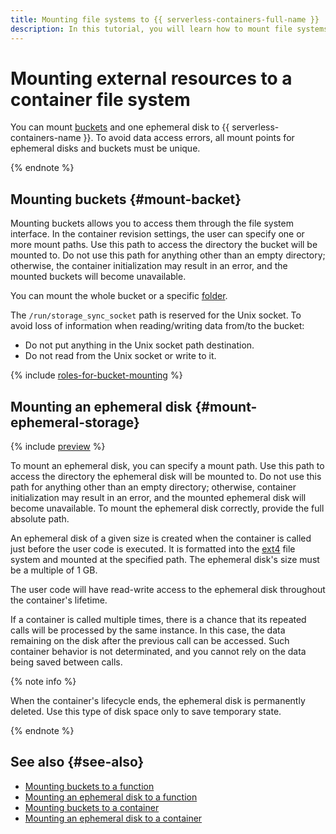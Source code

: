 ```yaml
---
title: Mounting file systems to {{ serverless-containers-full-name }}
description: In this tutorial, you will learn how to mount file systems to {{ serverless-containers-name }}.
---
```


# Mounting external resources to a container file system

You can mount [buckets](../../storage/concepts/bucket.md) and one ephemeral disk to {{ serverless-containers-name }}. To avoid data access errors, all mount points for ephemeral disks and buckets must be unique.

{% endnote %}

## Mounting buckets {#mount-backet}

Mounting buckets allows you to access them through the file system interface. In the container revision settings, the user can specify one or more mount paths. Use this path to access the directory the bucket will be mounted to. Do not use this path for anything other than an empty directory; otherwise, the container initialization may result in an error, and the mounted buckets will become unavailable.

You can mount the whole bucket or a specific [folder](../../storage/concepts/object.md#folder).

The `/run/storage_sync_socket` path is reserved for the Unix socket. To avoid loss of information when reading/writing data from/to the bucket:
* Do not put anything in the Unix socket path destination.
* Do not read from the Unix socket or write to it.


{% include [roles-for-bucket-mounting](../../_includes/functions/roles-for-bucket-mounting.md) %}

## Mounting an ephemeral disk {#mount-ephemeral-storage}

{% include [preview](../../_includes/note-preview.md) %}

To mount an ephemeral disk, you can specify a mount path. Use this path to access the directory the ephemeral disk will be mounted to. Do not use this path for anything other than an empty directory; otherwise, container initialization may result in an error, and the mounted ephemeral disk will become unavailable. To mount the ephemeral disk correctly, provide the full absolute path.

An ephemeral disk of a given size is created when the container is called just before the user code is executed. It is formatted into the [ext4](https://en.wikipedia.org/wiki/Ext4) file system and mounted at the specified path. The ephemeral disk's size must be a multiple of 1 GB.

The user code will have read-write access to the ephemeral disk throughout the container's lifetime.

If a container is called multiple times, there is a chance that its repeated calls will be processed by the same instance. In this case, the data remaining on the disk after the previous call can be accessed. Such container behavior is not determinated, and you cannot rely on the data being saved between calls.

{% note info %}

When the container's lifecycle ends, the ephemeral disk is permanently deleted. Use this type of disk space only to save temporary state.

{% endnote %}


## See also {#see-also}

* [Mounting buckets to a function](../../functions/operations/function/mount-bucket.md)
* [Mounting an ephemeral disk to a function](../../functions/operations/function/mount-ephemeral-disk.md)
* [Mounting buckets to a container](../../serverless-containers/operations/mount-bucket.md)
* [Mounting an ephemeral disk to a container](../../serverless-containers/operations/mount-ephemeral-disk.md)
